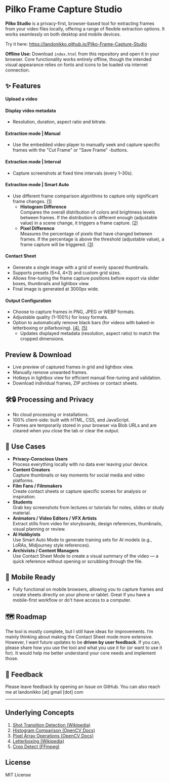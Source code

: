 # Pilko Frame Capture Studio

**Pilko Studio** is a privacy-first, browser-based tool for extracting frames from your video files locally, offering a range of flexible extraction options. It works seamlessly on both desktop and mobile devices.

Try it here: https://landonikko.github.io/Pilko-Frame-Capture-Studio

**Offline Use:** Download `index.html` from this repository and open it in your browser. Core functionality works entirely offline, though the intended visual appearance relies on fonts and icons to be loaded via internet connection.

## ✨ Features
#### Upload a video

#### Display video metadata
- Resolution, duration, aspect ratio and bitrate.

#### Extraction mode | Manual
- Use the embedded video player to manually seek and  capture specific frames with the "Cut Frame" or "Save Frame" -buttons.

#### Extraction mode | Interval
- Capture screenshots at fixed time intervals (every 1–30s).

#### Extraction mode | Smart Auto
  - Use different frame comparison algorithms to capture only significant frame changes. [(1)](#references-and-underlying-concepts)
    - **Histogram Difference**<br />
        Compares the overall distribution of colors and brightness levels between frames. If the distribution is different enough (adjustable value) in a scene change, it triggers a frame capture. [(2)](#references-and-underlying-concepts)
    - **Pixel Difference**<br />
        Measures the percentage of pixels that have changed between frames. If the percentage is above the threshold (adjustable value), a frame capture will be triggered. [(3)](#references-and-underlying-concepts)

#### Contact Sheet
  - Generate a single image with a grid of evenly spaced thumbnails.  
  - Supports presets (5×4, 4×3) and custom grid sizes.  
  - Allows fine-tuning the frame capture positions before export via slider boxes, thumbnails and lightbox view.
  - Final image is generated at 3000px wide.

#### Output Configuration
- Choose to capture frames in PNG, JPEG or WEBP formats.
- Adjustable quality (1–100%) for lossy formats.
- Option to automatically remove black bars (for videos with baked-in letterboxing or pillarboxing). [(4)](#references-and-underlying-concepts), [(5)](#references-and-underlying-concepts)
  - Updates displayed metadata (resolution, aspect ratio) to match the cropped dimensions.

## Preview & Download
- Live preview of captured frames in grid and lightbox view.
- Manually remove unwanted frames.
- Hotkeys in lightbox view for efficient manual fine-tuning and validation.
- Download individual frames, ZIP archives or contact sheets.

## 🛠🔒 Processing and Privacy
- No cloud processing or installations.
- 100% client-side: built with HTML, CSS, and JavaScript.
- Frames are temporarily stored in your browser via Blob URLs and are cleared when you close the tab or clear the output.

## 🎯 Use Cases
- **Privacy-Conscious Users**<br />
    Process everything locally with no data ever leaving your device.
- **Content Creators**<br />
    Capture thumbnails or key moments for social media and video platforms.
- **Film Fans / Filmmakers**<br />
    Create contact sheets or capture specific scenes for analysis or inspiration.
- **Students**<br />
    Grab key screenshots from lectures or tutorials for notes, slides or study material.
- **Animators / Video Editors / VFX Artists**<br />
    Extract stills from video for storyboards, design references, thumbnails, visual planning or review.
- **AI Hobbyists**<br />
    Use Smart Auto Mode to generate training sets for AI models (e.g., LoRAs, Midjourney style references).
- **Archivists / Content Managers**<br />
    Use Contact Sheet Mode to create a visual summary of the video — a quick reference without opening or scrubbing through the file.

## 📱 Mobile Ready
- Fully functional on mobile browsers, allowing you to capture frames and create sheets directly on your phone or tablet. Great if you have a mobile-first workflow or do't have access to a computer.

## 🗺️ Roadmap
The tool is mostly complete, but I still have ideas for improvements. I’m mainly thinking about making the Contact Sheet mode more extensive.
However, I want future updates to be **driven by user feedback**. If you can, please share how you use the tool and what you use it for (or want to use it for). It would help me better understand your core needs and implement those.

## 📣 Feedback
Please leave feedback by opening an Issue on GitHub.
You can also reach me at landonikko [at] gmail [dot] com

---
## Underlying Concepts
  1. [Shot Transition Detection (Wikipedia)](https://en.wikipedia.org/wiki/Shot_transition_detection)
  2. [Histogram Comparison (OpenCV Docs)](https://docs.opencv.org/4.x/d8/dc8/tutorial_histogram_comparison.html)
  3. [Pixel Array Operations (OpenCV Docs)](https://docs.opencv.org/4.x/d2/de8/group__core__array.html#ga6dcfafa84b2c52094f606d362d04503d)
  4. [Letterboxing (Wikipedia)](https://en.wikipedia.org/wiki/Letterboxing_(filming))
  5. [Crop Detect (FFmpeg)](https://ffmpeg.org/ffmpeg-filters.html#cropdetect)

## License

MIT License
